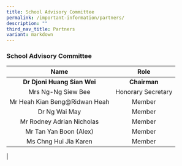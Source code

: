 ```yaml
---
title: School Advisory Committee
permalink: /important-information/partners/
description: ""
third_nav_title: Partners
variant: markdown
---
```

### **School Advisory Committee**

| Name | Role |
|:---:|:---:|
| **Dr Djoni Huang Sian Wei** | **Chairman** |
| Mrs Ng-Ng Siew Bee | Honorary Secretary |
| Mr Heah Kian Beng@Ridwan Heah | Member |
| Dr Ng Wai May | Member |
| Mr Rodney Adrian Nicholas | Member |
| Mr Tan Yan Boon (Alex) | Member |
| Ms Chng Hui Jia Karen | Member |
|